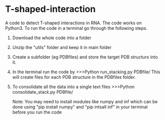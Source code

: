 # T-shaped-interaction
A code to detect T-shaped interactions in RNA.
The code works on Python3.
To run the code in a terminal go through the following steps.
1. Download the whole code into a folder
3. Unzip the "utils" folder and keep it in main folder
3. Create a subfolder (eg PDBfiles) and store the target PDB structurs into it.
4. In the terminal run the code 
    by >>>Python run_stacking.py PDBfile/
This will create files for each PDB structure in the PDBfiles folder.
5. To consolidate all the data into a single text files
         >>>Python consolidate_stack.py PDBfile/
   
   
   
   Note: You may need to install modules like numpy and inf which can be done using "pip install numpy" and "pip intsall inf" in your terminal before you run the code

